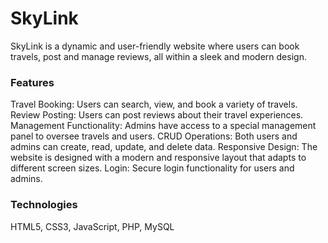 # SkyLink

SkyLink is a dynamic and user-friendly website where users can book travels, post and manage reviews, all within a sleek and modern design.

### Features
Travel Booking: Users can search, view, and book a variety of travels.
Review Posting: Users can post reviews about their travel experiences.
Management Functionality: Admins have access to a special management panel to oversee travels and users.
CRUD Operations: Both users and admins can create, read, update, and delete data.
Responsive Design: The website is designed with a modern and responsive layout that adapts to different screen sizes.
Login: Secure login functionality for users and admins.


### Technologies
HTML5,
CSS3,
JavaScript,
PHP,
MySQL
